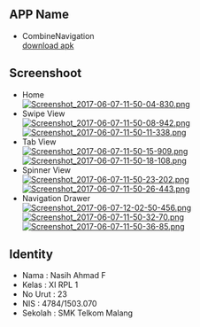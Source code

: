 ## APP Name
- CombineNavigation <br>
[download apk](https://drive.google.com/file/d/0B2xxvwzoJrlpVXdfeVJaaE5IWUU/view?usp=sharing)
## Screenshoot
- Home <br>
[![Screenshot_2017-06-07-11-50-04-830.png](https://s16.postimg.org/3w8jx8fit/Screenshot_2017-06-07-11-50-04-830.png)](https://postimg.org/image/evtr8u5xt/)
- Swipe View <br>
[![Screenshot_2017-06-07-11-50-08-942.png](https://s30.postimg.org/9ddb93je9/Screenshot_2017-06-07-11-50-08-942.png)](https://postimg.org/image/sigkiuy25/)
[![Screenshot_2017-06-07-11-50-11-338.png](https://s30.postimg.org/u9arlwbcx/Screenshot_2017-06-07-11-50-11-338.png)](https://postimg.org/image/539tf2a2l/)
- Tab View <br>
[![Screenshot_2017-06-07-11-50-15-909.png](https://s17.postimg.org/i24hztxu7/Screenshot_2017-06-07-11-50-15-909.png)](https://postimg.org/image/soyb595zf/)
[![Screenshot_2017-06-07-11-50-18-108.png](https://s2.postimg.org/jdbdmjgah/Screenshot_2017-06-07-11-50-18-108.png)](https://postimg.org/image/7bfzse71x/)
- Spinner View <br>
[![Screenshot_2017-06-07-11-50-23-202.png](https://s11.postimg.org/c9nh02ohv/Screenshot_2017-06-07-11-50-23-202.png)](https://postimg.org/image/fgi0jp8xr/)
[![Screenshot_2017-06-07-11-50-26-443.png](https://s23.postimg.org/xm3xlyyqj/Screenshot_2017-06-07-11-50-26-443.png)](https://postimg.org/image/mza4gjql3/)
- Navigation Drawer <br>
[![Screenshot_2017-06-07-12-02-50-456.png](https://s10.postimg.org/t0o2nrqop/Screenshot_2017-06-07-12-02-50-456.png)](https://postimg.org/image/l7xevskph/)
[![Screenshot_2017-06-07-11-50-32-70.png](https://s21.postimg.org/oo2wefk7r/Screenshot_2017-06-07-11-50-32-70.png)](https://postimg.org/image/h83msmwib/)
[![Screenshot_2017-06-07-11-50-36-85.png](https://s17.postimg.org/e5caf68r3/Screenshot_2017-06-07-11-50-36-85.png)](https://postimg.org/image/ei3olcr0r/)
## Identity
- Nama : Nasih Ahmad F 
- Kelas : XI RPL 1 
- No Urut : 23 
- NIS : 4784/1503.070 
- Sekolah : SMK Telkom Malang
